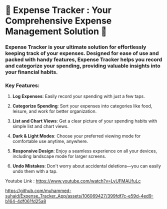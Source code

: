 # 💼 Expense Tracker : Your Comprehensive Expense Management Solution 💼


### Expense Tracker is your ultimate solution for effortlessly keeping track of your expenses. Designed for ease of use and packed with handy features, Expense Tracker helps you record and categorize your spending, providing valuable insights into your financial habits.

### Key Features:

1. **Log Expenses**: Easily record your spending with just a few taps.

2. **Categorize Spending**: Sort your expenses into categories like food, leisure, and work for better organization.
 
3. **List and Chart Views**: Get a clear picture of your spending habits with simple list and chart views.
 
4.  **Dark & Light Modes**: Choose your preferred viewing mode for comfortable use anytime, anywhere.
 
5. **Responsive Design**: Enjoy a seamless experience on all your devices, including landscape mode for larger screens.
 
6. **Undo Mistakes**: Don't worry about accidental deletions—you can easily undo them with a tap.
 

Youtube Link : https://www.youtube.com/watch?v=LyUFMAUfuLc

https://github.com/muhammed-suhaid/Expense_Tracker_App/assets/106069427/399fdf7c-e59d-4ed9-b164-4df061fd25a8



